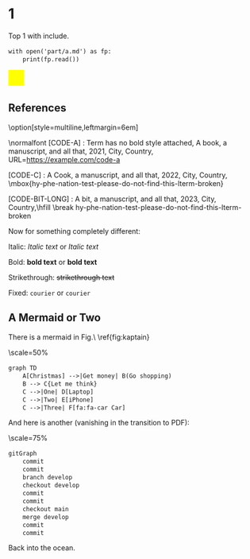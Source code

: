 # 1

Top 1 with include.

```{.python .cb.run}
with open('part/a.md') as fp:
    print(fp.read())
```

![Caption Text Yellow](images/yellow.png "Alt Text Yellow")

## References

\option[style=multiline,leftmargin=6em]

\normalfont \[CODE-A]
:    Term has no bold style attached, A book, a manuscript, and all that, 2021, City, Country, URL=<https://example.com/code-a>

\[CODE-C]
:    A Cook, a manuscript, and all that, 2022, City, Country, \mbox{hy-phe-nation-test-please-do-not-find-this-lterm-broken}

\[CODE-BIT-LONG]
:    A bit, a manuscript, and all that, 2023, City, Country,\hfill \break
hy-phe-nation-test-please-do-not-find-this-lterm-broken

Now for something completely different:

Italic: *Italic text* or _Italic text_

Bold: **bold text** or __bold text__

Strikethrough: ~~strikethrough text~~

Fixed: `courier` or ``courier``

## A Mermaid or Two

There is a mermaid in Fig.\ \ref{fig:kaptain}

\scale=50%

```{.mermaid caption="Kaptain!\label{fig:kaptain}" filename=kaptain-mermaid loc=images format=png width=1200}
graph TD
    A[Christmas] -->|Get money| B(Go shopping)
    B --> C{Let me think}
    C -->|One| D[Laptop]
    C -->|Two| E[iPhone]
    C -->|Three| F[fa:fa-car Car]
```

And here is another (vanishing in the transition to PDF):

\scale=75%

```mermaid
gitGraph
    commit
    commit
    branch develop
    checkout develop
    commit
    commit
    checkout main
    merge develop
    commit
    commit
```

Back into the ocean.
